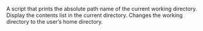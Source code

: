 A script that prints the absolute path name of the current working directory.
 Display the contents list in the current directory.
Changes the working directory to the user’s home directory.
